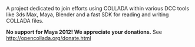 A project dedicated to join efforts using COLLADA within various DCC tools like 3ds Max, Maya, Blender and a fast SDK for reading and writing COLLADA files.

**No support for Maya 2012! We appreciate your donations.**
See http://opencollada.org/donate.html